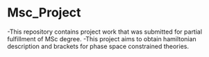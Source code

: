 # Msc_Project

-This repository contains project work that was submitted for partial fulfillment of MSc degree.
-This project aims to obtain hamiltonian description and brackets for phase space constrained theories. 
